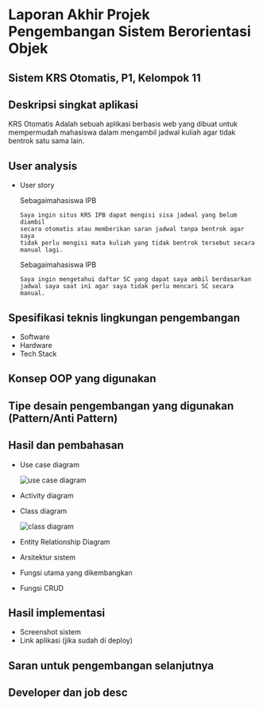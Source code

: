 # Laporan Akhir Projek Pengembangan Sistem Berorientasi Objek

## Sistem KRS Otomatis, P1, Kelompok 11

## Deskripsi singkat aplikasi
   KRS Otomatis Adalah sebuah aplikasi berbasis web yang dibuat untuk mempermudah mahasiswa dalam mengambil jadwal kuliah agar tidak bentrok satu sama lain.

## User analysis
- User story

  Sebagaimahasiswa IPB
  
      Saya ingin situs KRS IPB dapat mengisi sisa jadwal yang belum diambil 
      secara otomatis atau memberikan saran jadwal tanpa bentrok agar saya 
      tidak perlu mengisi mata kuliah yang tidak bentrok tersebut secara manual lagi.
   
  Sebagaimahasiswa IPB
  
      Saya ingin mengetahui daftar SC yang dapat saya ambil berdasarkan 
      jadwal saya saat ini agar saya tidak perlu mencari SC secara manual.

## Spesifikasi teknis lingkungan pengembangan
- Software
- Hardware
- Tech Stack

## Konsep OOP yang digunakan

## Tipe desain pengembangan yang digunakan (Pattern/Anti Pattern)

## Hasil dan pembahasan
- Use case diagram
   
   ![use case diagram](https://user-images.githubusercontent.com/60083995/122082764-76ae1300-ce2a-11eb-84ab-e6a36af54bf7.PNG)

- Activity diagram
- Class diagram

   ![class diagram](https://user-images.githubusercontent.com/60166806/122086843-4cf6eb00-ce2e-11eb-827c-efc2af17c67d.png)
- Entity Relationship Diagram
- Arsitektur sistem
- Fungsi utama yang dikembangkan
- Fungsi CRUD

## Hasil implementasi
- Screenshot sistem
- Link aplikasi (jika sudah di deploy)

## Saran untuk pengembangan selanjutnya

## Developer dan job desc
